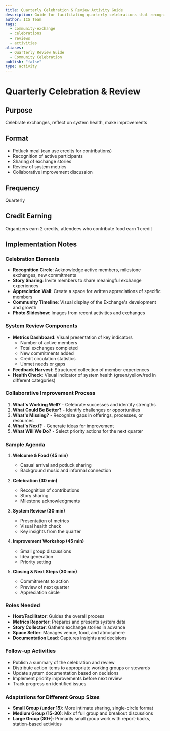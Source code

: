 ```yaml
---
title: Quarterly Celebration & Review Activity Guide
description: Guide for facilitating quarterly celebrations that recognize community achievements and review system health
author: ICS Team
tags:
  - community-exchange
  - celebrations
  - reviews
  - activities
aliases:
  - Quarterly Review Guide
  - Community Celebration
publish: "false"
type: activity
---
```


# Quarterly Celebration & Review

## Purpose
Celebrate exchanges, reflect on system health, make improvements

## Format
- Potluck meal (can use credits for contributions)
- Recognition of active participants
- Sharing of exchange stories
- Review of system metrics
- Collaborative improvement discussion

## Frequency
Quarterly

## Credit Earning
Organizers earn 2 credits, attendees who contribute food earn 1 credit

## Implementation Notes

### Celebration Elements
- **Recognition Circle**: Acknowledge active members, milestone exchanges, new commitments
- **Story Sharing**: Invite members to share meaningful exchange experiences
- **Appreciation Wall**: Create a space for written appreciations of specific members
- **Community Timeline**: Visual display of the Exchange's development and growth
- **Photo Slideshow**: Images from recent activities and exchanges

### System Review Components
- **Metrics Dashboard**: Visual presentation of key indicators
  - Number of active members
  - Total exchanges completed
  - New commitments added
  - Credit circulation statistics
  - Unmet needs or gaps
- **Feedback Harvest**: Structured collection of member experiences
- **Health Check**: Visual indicator of system health (green/yellow/red in different categories)

### Collaborative Improvement Process
1. **What's Working Well?** - Celebrate successes and identify strengths
2. **What Could Be Better?** - Identify challenges or opportunities
3. **What's Missing?** - Recognize gaps in offerings, processes, or resources
4. **What's Next?** - Generate ideas for improvement
5. **What Will We Do?** - Select priority actions for the next quarter

### Sample Agenda
1. **Welcome & Food (45 min)**
   - Casual arrival and potluck sharing
   - Background music and informal connection

2. **Celebration (30 min)**
   - Recognition of contributions
   - Story sharing
   - Milestone acknowledgments

3. **System Review (30 min)**
   - Presentation of metrics
   - Visual health check
   - Key insights from the quarter

4. **Improvement Workshop (45 min)**
   - Small group discussions
   - Idea generation
   - Priority setting

5. **Closing & Next Steps (30 min)**
   - Commitments to action
   - Preview of next quarter
   - Appreciation circle

### Roles Needed
- **Host/Facilitator**: Guides the overall process
- **Metrics Reporter**: Prepares and presents system data
- **Story Collector**: Gathers exchange stories in advance
- **Space Setter**: Manages venue, food, and atmosphere
- **Documentation Lead**: Captures insights and decisions

### Follow-up Activities
- Publish a summary of the celebration and review
- Distribute action items to appropriate working groups or stewards
- Update system documentation based on decisions
- Implement priority improvements before next review
- Track progress on identified issues

### Adaptations for Different Group Sizes
- **Small Group (under 15)**: More intimate sharing, single-circle format
- **Medium Group (15-30)**: Mix of full group and breakout discussions
- **Large Group (30+)**: Primarily small group work with report-backs, station-based activities